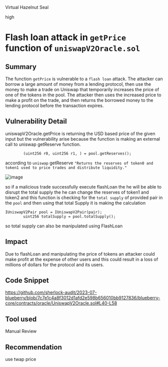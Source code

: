 Virtual Hazelnut Seal

high

# Flash loan attack in `getPrice` function of `uniswapV2Oracle.sol`
## Summary
The function `getPrice` is vulnerable to a `flash loan` attack. The attacker can borrow a large amount of money from a lending protocol, then use the money to make a trade on Uniswap that temporarily increases the price of one of the tokens in the pool. The attacker then uses the increased price to make a profit on the trade, and then returns the borrowed money to the lending protocol before the transaction expires.

## Vulnerability Detail
uniswapV2Oracle.getPrice is returning the USD based price of the given input but the vulnerability arise because the function is making an external call to uniswap getReserve function.

```solidity
        (uint256 r0, uint256 r1, ) = pool.getReserves(); 
```

according to `uniswap` getReserve `"Returns the reserves of token0 and token1 used to price trades and distribute liquidity."`

![image](https://github.com/sherlock-audit/2023-07-blueberry-BugBusters/assets/95472385/8c51daf3-1bbc-4c11-bf97-649318e307ee)

so if a malicious trade successfully execute flashLoan the he will be able to disrupt the total supply the he can change the reserves of  token1 and token2 and this function is checking for the `total supply` of provided pair in the `pool` and then using that total Supply it is making the calculation

```solidity
IUniswapV2Pair pool = IUniswapV2Pair(pair);
        uint256 totalSupply = pool.totalSupply();
```

so total supply can also be manipulated using FlashLoan

## Impact

Due to flashLoan and manipulating the price of tokens an attacker could make profit at the expense of other users and this could result in a loss of millions of dollars for the protocol and its users.

## Code Snippet

https://github.com/sherlock-audit/2023-07-blueberry/blob/7c7e1c4a8f3012d1afd2e598b656010bb9127836/blueberry-core/contracts/oracle/UniswapV2Oracle.sol#L40-L58

## Tool used

Manual Review

## Recommendation
use twap price